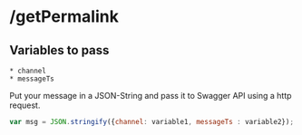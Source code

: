 # /getPermalink

## Variables to pass

```
* channel
* messageTs
```

Put your message in a JSON-String and pass it to Swagger API using a http request.

```javascript
var msg = JSON.stringify({channel: variable1, messageTs : variable2});
```
